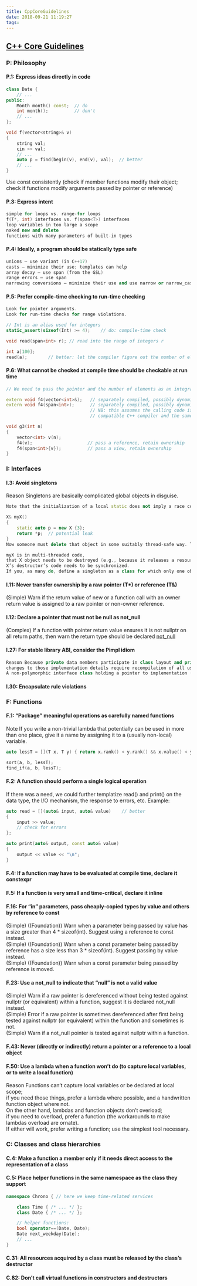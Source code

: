 ```yaml
---
title: CppCoreGuidelines
date: 2018-09-21 11:19:27
tags:
---
```

## [C++ Core Guidelines](http://isocpp.github.io/CppCoreGuidelines/CppCoreGuidelines)

### P: Philosophy

#### P.1: Express ideas directly in code   
```Cpp
class Date {
    // ...
public:
    Month month() const;  // do
    int month();          // don't
    // ...
};

void f(vector<string>& v)
{
    string val;
    cin >> val;
    // ...
    auto p = find(begin(v), end(v), val);  // better
    // ...
}
```
Use const consistently (check if member functions modify their object; check if functions modify arguments passed by pointer or reference)

#### P.3: Express intent
```Cpp
simple for loops vs. range-for loops
f(T*, int) interfaces vs. f(span<T>) interfaces
loop variables in too large a scope
naked new and delete
functions with many parameters of built-in types
```

#### P.4: Ideally, a program should be statically type safe
```Cpp
unions – use variant (in C++17)
casts – minimize their use; templates can help
array decay – use span (from the GSL)
range errors – use span
narrowing conversions – minimize their use and use narrow or narrow_cast (from the GSL) where they are necessary
```

#### P.5: Prefer compile-time checking to run-time checking
```Cpp
Look for pointer arguments.
Look for run-time checks for range violations.

// Int is an alias used for integers
static_assert(sizeof(Int) >= 4);    // do: compile-time check

void read(span<int> r); // read into the range of integers r

int a[100];
read(a);        // better: let the compiler figure out the number of elements
```

#### P.6: What cannot be checked at compile time should be checkable at run time
```Cpp
// We need to pass the pointer and the number of elements as an integral object:

extern void f4(vector<int>&);   // separately compiled, possibly dynamically loaded
extern void f4(span<int>);      // separately compiled, possibly dynamically loaded
                                // NB: this assumes the calling code is ABI-compatible, using a
                                // compatible C++ compiler and the same stdlib implementation

void g3(int n)
{
    vector<int> v(n);
    f4(v);                     // pass a reference, retain ownership
    f4(span<int>{v});          // pass a view, retain ownership
}
```

### I: Interfaces

#### I.3: Avoid singletons
Reason Singletons are basically complicated global objects in disguise.    
```Cpp
Note that the initialization of a local static does not imply a race condition. However, if the destruction of X involves an operation that needs to be synchronized we must use a less simple solution. For example:

X& myX()
{
    static auto p = new X {3};
    return *p;  // potential leak
}
Now someone must delete that object in some suitably thread-safe way. That’s error-prone, so we don’t use that technique unless

myX is in multi-threaded code,
that X object needs to be destroyed (e.g., because it releases a resource), and
X’s destructor’s code needs to be synchronized.
If you, as many do, define a singleton as a class for which only one object is created, functions like myX are not singletons, and this useful technique is not an exception to the no-singleton rule.
```

#### I.11: Never transfer ownership by a raw pointer (T*) or reference (T&)
(Simple) Warn if the return value of new or a function call with an owner return value is assigned to a raw pointer or non-owner reference.   

#### I.12: Declare a pointer that must not be null as not_null    
(Complex) If a function with pointer return value ensures it is not nullptr on all return paths, then warn the return type should be declared [not_null](https://github.com/Microsoft/GSL/blob/831584d94778e360d1616edc8b1562516795a853/include/gsl/pointers)

#### I.27: For stable library ABI, consider the Pimpl idiom
```Cpp
Reason Because private data members participate in class layout and private member functions participate in overload resolution, 
changes to those implementation details require recompilation of all users of a class that uses them. 
A non-polymorphic interface class holding a pointer to implementation (Pimpl) can isolate the users of a class from changes in its implementation at the cost of an indirection.
```
#### I.30: Encapsulate rule violations

### F: Functions
#### F.1: “Package” meaningful operations as carefully named functions    
Note If you write a non-trivial lambda that potentially can be used in more than one place, give it a name by assigning it to a (usually non-local) variable.
```CPP
auto lessT = [](T x, T y) { return x.rank() < y.rank() && x.value() < y.value(); };

sort(a, b, lessT);
find_if(a, b, lessT);
```

#### F.2: A function should perform a single logical operation
If there was a need, we could further templatize read() and print() on the data type, the I/O mechanism, the response to errors, etc. Example:
```CPP
auto read = [](auto& input, auto& value)    // better
{
    input >> value;
    // check for errors
};

auto print(auto& output, const auto& value)
{
    output << value << "\n";
}
```

#### F.4: If a function may have to be evaluated at compile time, declare it constexpr

#### F.5: If a function is very small and time-critical, declare it inline

#### F.16: For “in” parameters, pass cheaply-copied types by value and others by reference to const    
(Simple) ((Foundation)) Warn when a parameter being passed by value has a size greater than 4 * sizeof(int). Suggest using a reference to const instead.    
(Simple) ((Foundation)) Warn when a const parameter being passed by reference has a size less than 3 * sizeof(int). Suggest passing by value instead.    
(Simple) ((Foundation)) Warn when a const parameter being passed by reference is moved.    

#### F.23: Use a not_null<T> to indicate that “null” is not a valid value
(Simple) Warn if a raw pointer is dereferenced without being tested against nullptr (or equivalent) within a function, suggest it is declared not_null instead.    
(Simple) Error if a raw pointer is sometimes dereferenced after first being tested against nullptr (or equivalent) within the function and sometimes is not.    
(Simple) Warn if a not_null pointer is tested against nullptr within a function.    

#### F.43: Never (directly or indirectly) return a pointer or a reference to a local object

#### F.50: Use a lambda when a function won’t do (to capture local variables, or to write a local function)
Reason Functions can’t capture local variables or be declared at local scope;     
if you need those things, prefer a lambda where possible, and a handwritten function object where not.     
On the other hand, lambdas and function objects don’t overload;     
if you need to overload, prefer a function (the workarounds to make lambdas overload are ornate).     
If either will work, prefer writing a function; use the simplest tool necessary.

### C: Classes and class hierarchies

#### C.4: Make a function a member only if it needs direct access to the representation of a class

#### C.5: Place helper functions in the same namespace as the class they support
```Cpp
namespace Chrono { // here we keep time-related services

    class Time { /* ... */ };
    class Date { /* ... */ };

    // helper functions:
    bool operator==(Date, Date);
    Date next_weekday(Date);
    // ...
}
```

#### C.31: All resources acquired by a class must be released by the class’s destructor

#### C.82: Don’t call virtual functions in constructors and destructors